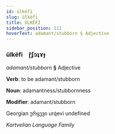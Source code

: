 ```yaml
---
id: ülkëfi
slug: ülkëfi
title: ÜLKËFİ
sidebar_position: 111
hoverText: adamant/stubborn § Adjective
---
```


### ülkëfi&emsp;<span kind="abugida">ɽ͊ʄɔʇɤɟ</span>

*adamant/stubborn* **§** Adjective

**Verb**: to be adamant/stubborn

**Noun**: adamantness/stubbornness

**Modifier**: adamant/stubborn

Georgian ურყევი urq̇evi undefined

*Kartvelian Language Family*